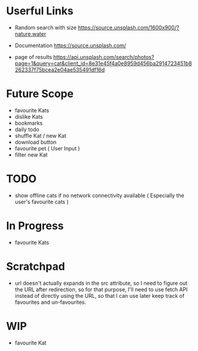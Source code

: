 # Userful Links

- Random search with size
  https://source.unsplash.com/1600x900/?nature,water

- Documentation
  https://source.unsplash.com/

- page of results
  https://api.unsplash.com/search/photos?page=1&query=cat&client_id=8e31e45f4a0e8959d456ba2914723451b8262337f75bcea2e04ae535491df16d

# Future Scope

- favourite Kats
- dislike Kats
- bookmarks
- daily todo
- shuffle Kat / new Kat
- download button
- favourite pet ( User Input )
- filter new Kat

# TODO

- show offline cats if no network connectivity available ( Especially the user's favourite cats )

# In Progress

- favourite Kats

# Scratchpad

- url doesn't actually expands in the src attribute,
  so I need to figure out the URL after redirection, so for that purpose, I'll need to use fetch API instead of directly using the URL, so that I can use later keep track of favourites and un-favourites.

# WIP

- favourite Kat
